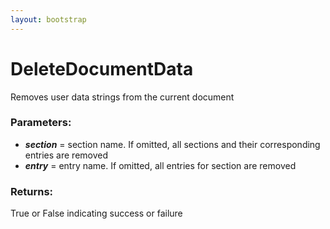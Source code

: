 ```yaml
---
layout: bootstrap
---
```


# DeleteDocumentData

Removes user data strings from the current document
          

### Parameters:

- ***section*** = section name. If omitted, all sections and their corresponding
  entries are removed
- ***entry*** = entry name. If omitted, all entries for section are removed
        

### Returns:


True or False indicating success or failure
        


